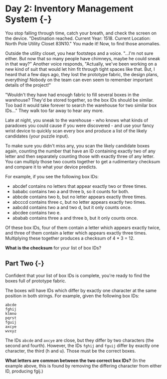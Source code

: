 # Day 2: Inventory Management System {-}

You stop falling through time, catch your breath, and check the screen on the
device. "Destination reached. Current Year: 1518. Current Location: North Pole
Utility Closet 83N10." You made it! Now, to find those anomalies.

Outside the utility closet, you hear footsteps and a voice. "...I'm not sure
either. But now that so many people have chimneys, maybe he could sneak in that
way?" Another voice responds, "Actually, we've been working on a new kind of
suit that would let him fit through tight spaces like that. But, I heard that a
few days ago, they lost the prototype fabric, the design plans, everything!
Nobody on the team can even seem to remember important details of the project!"

"Wouldn't they have had enough fabric to fill several boxes in the warehouse?
They'd be stored together, so the box IDs should be similar. Too bad it would
take forever to search the warehouse for two similar box IDs..." They walk too
far away to hear any more.

Late at night, you sneak to the warehouse - who knows what kinds of paradoxes
you could cause if you were discovered - and use your fancy wrist device to
quickly scan every box and produce a list of the likely candidates (your puzzle
input).

To make sure you didn't miss any, you scan the likely candidate boxes again,
counting the number that have an ID containing exactly two of any letter and
then separately counting those with exactly three of any letter. You can
multiply those two counts together to get a rudimentary checksum and compare it
to what your device predicts.

For example, if you see the following box IDs:

- abcdef contains no letters that appear exactly two or three times.
- bababc contains two a and three b, so it counts for both.
- abbcde contains two b, but no letter appears exactly three times.
- abcccd contains three c, but no letter appears exactly two times.
- aabcdd contains two a and two d, but it only counts once.
- abcdee contains two e.
- ababab contains three a and three b, but it only counts once.

Of these box IDs, four of them contain a letter which appears exactly twice, and
three of them contain a letter which appears exactly three times. Multiplying
these together produces a checksum of 4 * 3 = 12.

**What is the checksum** for your list of box IDs?

## Part Two {-}

Confident that your list of box IDs is complete, you're ready to find the boxes
full of prototype fabric.

The boxes will have IDs which differ by exactly one character at the same
position in both strings. For example, given the following box IDs:

    abcde
    fghij
    klmno
    pqrst
    fguij
    axcye
    wvxyz

The IDs `abcde` and `axcye` are close, but they differ by two characters (the
second and fourth). However, the IDs `fghij` and `fguij` differ by exactly one
character, the third (h and u). Those must be the correct boxes.

**What letters are common between the two correct box IDs?** (In the example above,
this is found by removing the differing character from either ID, producing
fgij.)

